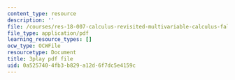 ```yaml
---
content_type: resource
description: ''
file: /courses/res-18-007-calculus-revisited-multivariable-calculus-fall-2011/0a5257404fb3b829a12d6f7dc5e4159c_wsOoClvZmic.pdf
file_type: application/pdf
learning_resource_types: []
ocw_type: OCWFile
resourcetype: Document
title: 3play pdf file
uid: 0a525740-4fb3-b829-a12d-6f7dc5e4159c
---
```

